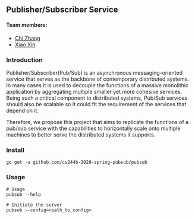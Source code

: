 ## Publisher/Subscriber Service

#### Team members: 
* [Chi Zhang](mailto:zcdirk@stanford.edu)
* [Xiao Xin](mailto:xxin@stanford.edu)

### Introduction
Publisher/Subscriber(Pub/Sub) is an asynchronous messaging-oriented service
that serves as the backbone of contemporary distributed systems. In many
cases it is used to decouple the functions of a massive monolithic application
by aggregating multiple smaller yet more cohesive services. Being such a critical 
component to distributed systems, Pub/Sub services should also be scalable
so it could fit the requirement of the services that depend on it. 

Therefore, we propose this project that aims to replicate the functions of
a pub/sub service with the capabilities to horizontally scale onto multiple
machines to better serve the distributed systems it supports. 

### Install
```
go get -u github.com/cs244b-2020-spring-pubsub/pubsub
```

### Usage
```
# Usage
pubsub --help

# Initiate the server
pubsub --config=<path_to_config>
```
